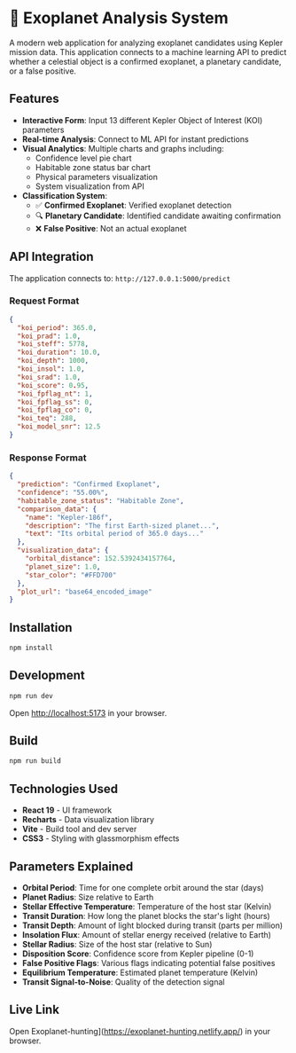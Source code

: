 # 🌌 Exoplanet Analysis System

A modern web application for analyzing exoplanet candidates using Kepler mission data. This application connects to a machine learning API to predict whether a celestial object is a confirmed exoplanet, a planetary candidate, or a false positive.

## Features

- **Interactive Form**: Input 13 different Kepler Object of Interest (KOI) parameters
- **Real-time Analysis**: Connect to ML API for instant predictions
- **Visual Analytics**: Multiple charts and graphs including:
  - Confidence level pie chart
  - Habitable zone status bar chart
  - Physical parameters visualization
  - System visualization from API
- **Classification System**:
  - ✅ **Confirmed Exoplanet**: Verified exoplanet detection
  - 🔍 **Planetary Candidate**: Identified candidate awaiting confirmation
  - ❌ **False Positive**: Not an actual exoplanet

## API Integration

The application connects to: `http://127.0.0.1:5000/predict`

### Request Format

```json
{
  "koi_period": 365.0,
  "koi_prad": 1.0,
  "koi_steff": 5778,
  "koi_duration": 10.0,
  "koi_depth": 1000,
  "koi_insol": 1.0,
  "koi_srad": 1.0,
  "koi_score": 0.95,
  "koi_fpflag_nt": 1,
  "koi_fpflag_ss": 0,
  "koi_fpflag_co": 0,
  "koi_teq": 288,
  "koi_model_snr": 12.5
}
```

### Response Format

```json
{
  "prediction": "Confirmed Exoplanet",
  "confidence": "55.00%",
  "habitable_zone_status": "Habitable Zone",
  "comparison_data": {
    "name": "Kepler-186f",
    "description": "The first Earth-sized planet...",
    "text": "Its orbital period of 365.0 days..."
  },
  "visualization_data": {
    "orbital_distance": 152.5392434157764,
    "planet_size": 1.0,
    "star_color": "#FFD700"
  },
  "plot_url": "base64_encoded_image"
}
```

## Installation

```bash
npm install
```

## Development

```bash
npm run dev
```

Open [http://localhost:5173](http://localhost:5173) in your browser.

## Build

```bash
npm run build
```

## Technologies Used

- **React 19** - UI framework
- **Recharts** - Data visualization library
- **Vite** - Build tool and dev server
- **CSS3** - Styling with glassmorphism effects

## Parameters Explained

- **Orbital Period**: Time for one complete orbit around the star (days)
- **Planet Radius**: Size relative to Earth
- **Stellar Effective Temperature**: Temperature of the host star (Kelvin)
- **Transit Duration**: How long the planet blocks the star's light (hours)
- **Transit Depth**: Amount of light blocked during transit (parts per million)
- **Insolation Flux**: Amount of stellar energy received (relative to Earth)
- **Stellar Radius**: Size of the host star (relative to Sun)
- **Disposition Score**: Confidence score from Kepler pipeline (0-1)
- **False Positive Flags**: Various flags indicating potential false positives
- **Equilibrium Temperature**: Estimated planet temperature (Kelvin)
- **Transit Signal-to-Noise**: Quality of the detection signal


## Live Link



Open Exoplanet-hunting](https://exoplanet-hunting.netlify.app/) in your browser.

